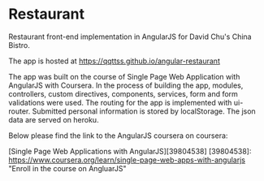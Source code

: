 # Restaurant

Restaurant front-end implementation in AngularJS for David Chu's China Bistro.


The app is hosted at https://qqttss.github.io/angular-restaurant

The app was built on the course of Single Page Web Application with AngularJS with Coursera. In the process of building the app, modules, controllers, custom directives, components, services, form and form validations were used. The routing for the app is implemented with ui-router. Submitted personal information is stored by localStorage. The json data are served on heroku.

Below please find the link to the AngularJS coursera on coursera: 

  [Single Page Web Applications with AngularJS][39804538]
  [39804538]: https://www.coursera.org/learn/single-page-web-apps-with-angularjs "Enroll in the course on AngluarJS"
